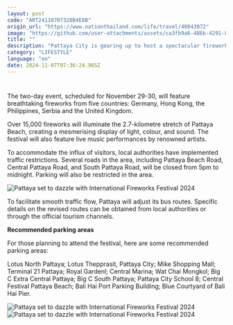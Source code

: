 ```yaml
---
layout: post
code: "ART24110707328B4E8B"
origin_url: "https://www.nationthailand.com/life/travel/40043072"
image: "https://github.com/user-attachments/assets/ca3fb9a6-486b-4291-8fc2-686a66d6957f"
title: ""
description: "Pattaya City is gearing up to host a spectacular fireworks display at the Pattaya International Fireworks Festival 2024."
category: "LIFESTYLE"
language: "en"
date: 2024-11-07T07:36:24.965Z
---
```


# 









The two-day event, scheduled for November 29-30, will feature breathtaking fireworks from five countries: Germany, Hong Kong, the Philippines, Serbia and the United Kingdom.

Over 15,000 fireworks will illuminate the 2.7-kilometre stretch of Pattaya Beach, creating a mesmerising display of light, colour, and sound. The festival will also feature live music performances by renowned artists.

To accommodate the influx of visitors, local authorities have implemented traffic restrictions. Several roads in the area, including Pattaya Beach Road, Central Pattaya Road, and South Pattaya Road, will be closed from 5pm to midnight. Parking will also be restricted in the area.

  ![Pattaya set to dazzle with International Fireworks Festival 2024](https://media.nationthailand.com/uploads/images/contents/w1024/2024/11/tmLtGk1lAC2GN4oBl1v2.webp?x-image-process=style/lg-webp)

To facilitate smooth traffic flow, Pattaya will adjust its bus routes. Specific details on the revised routes can be obtained from local authorities or through the official tourism channels.



**Recommended parking areas**

For those planning to attend the festival, here are some recommended parking areas:

Lotus North Pattaya; Lotus Thepprasit, Pattaya City; Mike Shopping Mall; Terminal 21 Pattaya; Royal Gardenl; Central Marina; Wat Chai Mongkol; Big C Extra Central Pattaya; Big C South Pattaya; Pattaya City School 8; Central Festival Pattaya Beach; Bali Hai Port Parking Building; Blue Courtyard of Bali Hai Pier.

   ![Pattaya set to dazzle with International Fireworks Festival 2024](https://github.com/user-attachments/assets/01dc8096-2a37-4162-9d1e-94ca84dc9707)  ![Pattaya set to dazzle with International Fireworks Festival 2024](https://media.nationthailand.com/uploads/images/contents/w1024/2024/11/KTpuTSFfs09nIyJO3frI.webp?x-image-process=style/lg-webp)